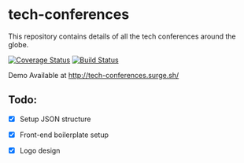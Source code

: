 # tech-conferences
This repository contains details of all the tech conferences around the globe.

[![Coverage Status](https://coveralls.io/repos/github/code-for-cause/tech-conferences/badge.svg?branch=master)](https://coveralls.io/github/code-for-cause/tech-conferences?branch=master)
[![Build Status](https://travis-ci.org/code-for-cause/tech-conferences.svg?branch=master)](https://travis-ci.org/code-for-cause/tech-conferences)

Demo Available at
http://tech-conferences.surge.sh/


## Todo:

*  [X] Setup JSON structure
 
*  [X] Front-end boilerplate setup

*  [X] Logo design
